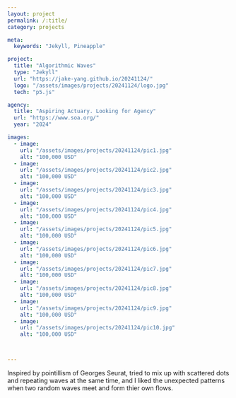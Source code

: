 ```yaml
---
layout: project
permalink: /:title/
category: projects

meta:
  keywords: "Jekyll, Pineapple"

project:
  title: "Algorithmic Waves"
  type: "Jekyll"
  url: "https://jake-yang.github.io/20241124/"
  logo: "/assets/images/projects/20241124/logo.jpg"
  tech: "p5.js"

agency:
  title: "Aspiring Actuary. Looking for Agency"
  url: "https://www.soa.org/"
  year: "2024"

images:
  - image:
    url: "/assets/images/projects/20241124/pic1.jpg"
    alt: "100,000 USD"
  - image:
    url: "/assets/images/projects/20241124/pic2.jpg"
    alt: "100,000 USD"
  - image:
    url: "/assets/images/projects/20241124/pic3.jpg"
    alt: "100,000 USD"
  - image:
    url: "/assets/images/projects/20241124/pic4.jpg"
    alt: "100,000 USD"
  - image:
    url: "/assets/images/projects/20241124/pic5.jpg"
    alt: "100,000 USD"
  - image:
    url: "/assets/images/projects/20241124/pic6.jpg"
    alt: "100,000 USD"
  - image:
    url: "/assets/images/projects/20241124/pic7.jpg"
    alt: "100,000 USD"
  - image:
    url: "/assets/images/projects/20241124/pic8.jpg"
    alt: "100,000 USD"
  - image:
    url: "/assets/images/projects/20241124/pic9.jpg"
    alt: "100,000 USD"
  - image:
    url: "/assets/images/projects/20241124/pic10.jpg"
    alt: "100,000 USD"



---
```


Inspired by pointillism of Georges Seurat, tried to mix up with scattered dots and repeating waves at the same time, and I liked the unexpected patterns when two random waves meet and form thier own flows.
